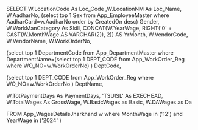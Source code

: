 SELECT W.LocationCode As Loc_Code ,W.LocationNM As Loc_Name,
W.AadharNo,
(select top 1 Sex from App_EmployeeMaster where AadharCard=w.AadharNo order by CreatedOn desc) Gender,
W.WorkManCategory As Skill,
CONCAT(W.YearWage, RIGHT('0' + CAST(W.MonthWage AS VARCHAR(2)), 2)) AS YrMonth,
W.VendorCode,
W.VendorName,
W.WorkOrderNo,


(select top 1 DepartmentCode from App_DepartmentMaster
where DepartmentName=(select top 1 DEPT_CODE from App_WorkOrder_Reg where WO_NO=w.WorkOrderNo) ) DeptCode, 

(select top 1 DEPT_CODE from App_WorkOrder_Reg where WO_NO=w.WorkOrderNo ) DeptName, 

W.TotPaymentDays As PaymentDays,
'TSUISL' As EXECHEAD,
W.TotalWages  As GrossWage,
W.BasicWages as Basic,
W.DAWages as Da


FROM App_WagesDetailsJharkhand w where MonthWage in ('12') and YearWage in ('2024' )


